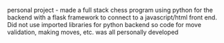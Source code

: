 personal project - made a full stack chess program using python for the backend with a flask framework to connect to a javascript/html front end. Did not use imported libraries for python backend so code for move validation, making moves, etc. was all personally developed
